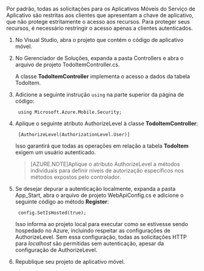 ﻿

Por padrão, todas as solicitações para os Aplicativos Móveis do Serviço de Aplicativo são restritas aos clientes que apresentam a chave de aplicativo, que não protege estritamente o acesso aos recursos.  Para proteger seus recursos, é necessário restringir o acesso apenas a clientes autenticados.

1. No Visual Studio, abra o projeto que contém o código de aplicativo móvel. 

2. No Gerenciador de Soluções, expanda a pasta Controllers e abra o arquivo de projeto TodoItemController.cs.

	A classe **TodoItemController** implementa o acesso a dados da tabela TodoItem. 

3. Adicione a seguinte instrução `using` na parte superior da página de código:

		using Microsoft.Azure.Mobile.Security;

4. Aplique o seguinte atributo AuthorizeLevel à classe **TodoItemController**:

		[AuthorizeLevel(AuthorizationLevel.User)] 

	Isso garantirá que todas as operações em relação a tabela **TodoItem** exigem um usuário autenticado. 

	>[AZURE.NOTE]Aplique o atributo AuthorizeLevel a métodos individuais para definir níveis de autorização específicos nos métodos expostos pelo controlador.

5. Se desejar depurar a autenticação localmente, expanda a pasta App_Start, abra o arquivo de projeto WebApiConfig.cs e adicione o seguinte código ao método **Register**:

		config.SetIsHosted(true);
	
	Isso informa ao projeto local para executar como se estivesse sendo hospedado no Azure, incluindo respeitar as configurações de AuthorizeLevel.  Sem essa configuração, todas as solicitações HTTP para *localhost* são permitidas sem autenticação, apesar da configuração de AuthorizeLevel.  

6. Republique seu projeto de aplicativo móvel.


<!--HONumber=49-->